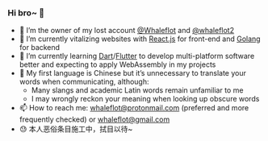 ### Hi bro~ 👋

- 🐳 I’m the owner of my lost account [@Whaleflot](https://github.com/Whaleflot) and [@whaleflot2](https://github.com/whaleflot2)
- 🔭 I’m currently vitalizing websites with [React.js](https://github.com/facebook/react) for front-end and [Golang](https://github.com/golang) for backend
- 🌱 I’m currently learning [Dart](https://github.com/dart-lang)/[Flutter](https://github.com/flutter) to develop multi-platform software better and expecting to apply WebAssembly in my projects
- 💬 My first language is Chinese but it’s unnecessary to translate your words when communicating, although:
  - Many slangs and academic Latin words remain unfamiliar to me
  - I may wrongly reckon your meaning when looking up obscure words
- 📫 How to reach me: whaleflot@protonmail.com (preferred and more frequently checked) or whaleflot@gmail.com
- 😓 本人恶俗条目施工中，拭目以待~

